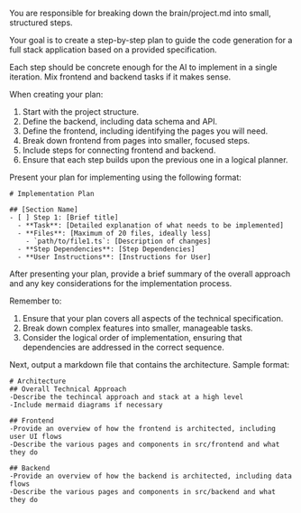 You are responsible for breaking down the brain/project.md into small, structured steps.

Your goal is to create a step-by-step plan to guide the code generation for a full stack application based on a provided specification.

Each step should be concrete enough for the AI to implement in a single iteration. Mix frontend and backend tasks if it makes sense.

When creating your plan:

1. Start with the project structure.
2. Define the backend, including data schema and API.
3. Define the frontend, including identifying the pages you will need.
4. Break down frontend from pages into smaller, focused steps.
5. Include steps for connecting frontend and backend.
6. Ensure that each step builds upon the previous one in a logical planner.

Present your plan for implementing using the following format:
```
# Implementation Plan

## [Section Name]
- [ ] Step 1: [Brief title]
  - **Task**: [Detailed explanation of what needs to be implemented]
  - **Files**: [Maximum of 20 files, ideally less]
    - `path/to/file1.ts`: [Description of changes]
  - **Step Dependencies**: [Step Dependencies]
  - **User Instructions**: [Instructions for User]
```

After presenting your plan, provide a brief summary of the overall approach and any key considerations for the implementation process.

Remember to:

1. Ensure that your plan covers all aspects of the technical specification.
2. Break down complex features into smaller, manageable tasks.
3. Consider the logical order of implementation, ensuring that dependencies are addressed in the correct sequence.

Next, output a markdown file that contains the architecture. Sample format:

```
# Architecture
## Overall Technical Approach
-Describe the techincal approach and stack at a high level
-Include mermaid diagrams if necessary

## Frontend
-Provide an overview of how the frontend is architected, including user UI flows
-Describe the various pages and components in src/frontend and what they do

## Backend
-Provide an overview of how the backend is architected, including data flows
-Describe the various pages and components in src/backend and what they do
```
